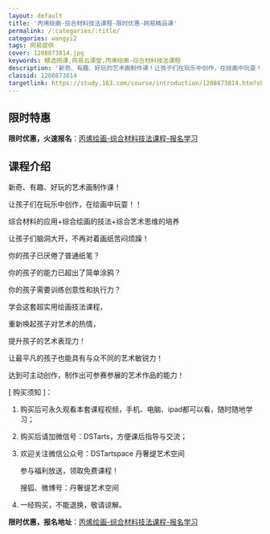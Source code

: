 ```yaml
---
layout: default
title: '丙烯绘画-综合材料技法课程-限时优惠-网易精品课'
permalink: /:categories/:title/
categories: wangyi2
tags: 网易提供
cover: 1208873814.jpg
keywords: 精选网课,网易云课堂,丙烯绘画-综合材料技法课程
description: '新奇、有趣、好玩的艺术画制作课！让孩子们在玩乐中创作，在绘画中玩耍！！综合材料的应用+综合绘画的技法+综合艺术思维的培养'
classid: 1208873814
targetlink: https://study.163.com/course/introduction/1208873814.htm?share=1&shareId=1025206652&utm_campaign=share&utm_medium=iphoneShare&utm_source=&utm_u=1025206652
---
```


## 限时特惠

**限时优惠，火速报名**：[丙烯绘画-综合材料技法课程-报名学习](https://study.163.com/course/introduction/1208873814.htm?share=1&shareId=1025206652&utm_campaign=share&utm_medium=iphoneShare&utm_source=&utm_u=1025206652)

## 课程介绍

新奇、有趣、好玩的艺术画制作课！

让孩子们在玩乐中创作，在绘画中玩耍！！

综合材料的应用+综合绘画的技法+综合艺术思维的培养

让孩子们脑洞大开，不再对着画纸苦闷烦躁！

你的孩子已厌倦了普通纸笔？

你的孩子的能力已超出了简单涂鸦？

你的孩子需要训练创意性和执行力？

学会这套超实用绘画技法课程，

重新唤起孩子对艺术的热情，

提升孩子的艺术表现力！

让最平凡的孩子也能具有与众不同的艺术敏锐力！

达到可主动创作，制作出可参赛参展的艺术作品的能力！



[ 购买须知 ]：

1. 购买后可永久观看本套课程视频，手机、电脑、ipad都可以看，随时随地学习；

2. 购买后请加微信号：DSTarts，方便课后指导与交流；

3. 欢迎关注微信公众号：DSTartspace 丹奢缇艺术空间

    参与福利放送，领取免费课程！

    搜狐、微博号：丹奢缇艺术空间

4. 一经购买，不能退换，敬请谅解。

**限时优惠，报名地址**：[丙烯绘画-综合材料技法课程-报名学习](https://study.163.com/course/introduction/1208873814.htm?share=1&shareId=1025206652&utm_campaign=share&utm_medium=iphoneShare&utm_source=&utm_u=1025206652)

